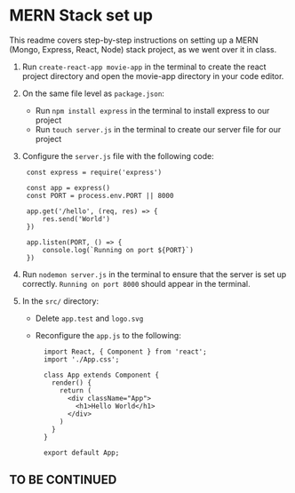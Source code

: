 # MERN Stack set up

This readme covers step-by-step instructions on setting up a MERN (Mongo, Express, React, Node) stack project, as we went over it in class. 

1. Run `create-react-app movie-app` in the terminal to create the react project directory and open the movie-app directory in your code editor.

2. On the same file level as `package.json`:
    - Run `npm install express` in the terminal to install express to our project
    - Run `touch server.js` in the terminal to create our server file for our project


3. Configure the `server.js` file with the following code:

        const express = require('express')
    
        const app = express()
        const PORT = process.env.PORT || 8000
        
        app.get('/hello', (req, res) => {
            res.send('World')
        })
    
        app.listen(PORT, () => {
            console.log(`Running on port ${PORT}`)
        })
4. Run `nodemon server.js` in the terminal to ensure that the server is set up correctly. `Running on port 8000` should appear in the terminal.
5. In the `src/` directory:
    - Delete `app.test` and `logo.svg`
    - Reconfigure the `app.js` to the following:
    
            import React, { Component } from 'react';
            import './App.css';
            
            class App extends Component {
              render() {
                return (
                  <div className="App">
                    <h1>Hello World</h1>
                  </div>
                )
              }
            }
            
            export default App;


## TO BE CONTINUED